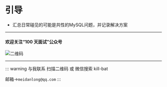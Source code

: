 # 引导
* 汇总日常碰见的可能是共性的MySQL问题，并记录解决方案
---

#### 欢迎关注“100 天面试”公众号

![二维码](https://s2.ax1x.com/2020/01/07/l6B02T.jpg)

---

::: warning 与我联系
扫描二维码 或 微信搜索 kill-bat

邮箱->`meidanlong@qq.com`
:::
